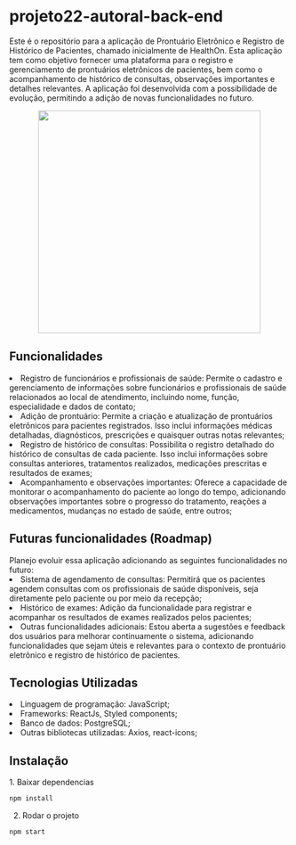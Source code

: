 # projeto22-autoral-back-end

Este é o repositório para a aplicação de Prontuário Eletrônico e Registro de Histórico de Pacientes, chamado inicialmente de HealthOn. Esta aplicação tem como objetivo fornecer uma plataforma para o registro e gerenciamento de prontuários eletrônicos de pacientes, bem como o acompanhamento de histórico de consultas, observações importantes e detalhes relevantes. A aplicação foi desenvolvida com a possibilidade de evolução, permitindo a adição de novas funcionalidades no futuro.
<div align="center"> 
  <img src="https://github.com/gavuolo/projeto22-autoral-front-end/assets/100167141/64ab454c-f144-4a74-94d8-845b9d849e8c" width="400px" />
</div>

<h2>Funcionalidades</h2>
<li> Registro de funcionários e profissionais de saúde: Permite o cadastro e gerenciamento de informações sobre funcionários e profissionais de saúde relacionados ao local de atendimento, incluindo nome, função, especialidade e dados de contato;</li>
<li> Adição de prontuário: Permite a criação e atualização de prontuários eletrônicos para pacientes registrados. Isso inclui informações médicas detalhadas, diagnósticos, prescrições e quaisquer outras notas relevantes;</li>
<li> Registro de histórico de consultas: Possibilita o registro detalhado do histórico de consultas de cada paciente. Isso inclui informações sobre consultas anteriores, tratamentos realizados, medicações prescritas e resultados de exames;</li>
<li> Acompanhamento e observações importantes: Oferece a capacidade de monitorar o acompanhamento do paciente ao longo do tempo, adicionando observações importantes sobre o progresso do tratamento, reações a medicamentos, mudanças no estado de saúde, entre outros;</li>

<h2>Futuras funcionalidades (Roadmap)</h2>
Planejo evoluir essa aplicação adicionando as seguintes funcionalidades no futuro:
<li> Sistema de agendamento de consultas: Permitirá que os pacientes agendem consultas com os profissionais de saúde disponíveis, seja diretamente pelo paciente ou por meio da recepção;</li>
<li> Histórico de exames: Adição da funcionalidade para registrar e acompanhar os resultados de exames realizados pelos pacientes;</li>
<li> Outras funcionalidades adicionais: Estou aberta a sugestões e feedback dos usuários para melhorar continuamente o sistema, adicionando funcionalidades que sejam úteis e relevantes para o contexto de prontuário eletrônico e registro de histórico de pacientes.</li>

<h2>Tecnologias Utilizadas</h2>
<li>Linguagem de programação: JavaScript;</li>
<li>Frameworks: ReactJs, Styled components; </li>
<li>Banco de dados: PostgreSQL;</li>
<li>Outras bibliotecas utilizadas: Axios, react-icons; </li>

<h2>Instalação</h2>
1. Baixar dependencias

```bash
npm install
```

2. Rodar o projeto
```bash
npm start
```
